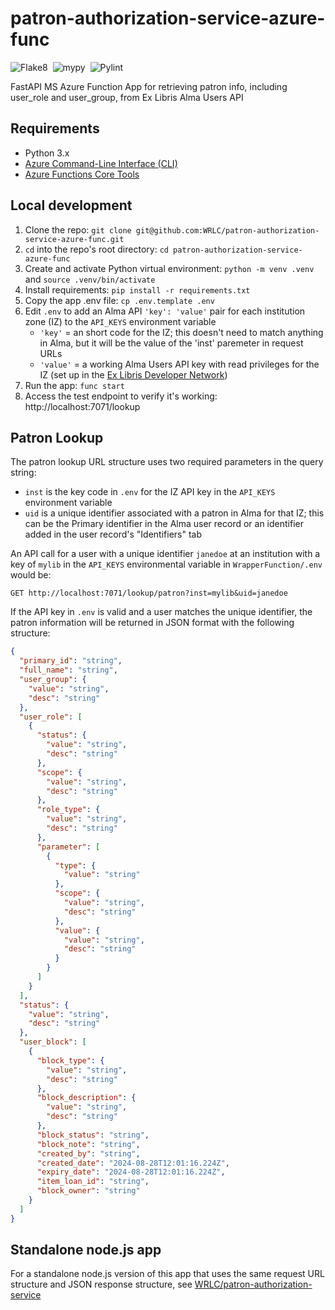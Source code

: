 # patron-authorization-service-azure-func

![Flake8](https://github.com/WRLC/patron-authorization-service-azure-func/actions/workflows/flake8.yml/badge.svg?branch=main)&nbsp;
![mypy](https://github.com/WRLC/patron-authorization-service-azure-func/actions/workflows/mypy.yml/badge.svg?branch=main)&nbsp;
![Pylint](https://github.com/WRLC/patron-authorization-service-azure-func/actions/workflows/pylint.yml/badge.svg?branch=main)&nbsp;

FastAPI MS Azure Function App for retrieving patron info, including user_role and user_group, from Ex Libris Alma Users API

## Requirements

* Python 3.x
* [Azure Command-Line Interface (CLI)](https://learn.microsoft.com/en-us/cli/azure/)
* [Azure Functions Core Tools ](https://learn.microsoft.com/en-us/azure/azure-functions/functions-run-local)

## Local development

1. Clone the repo: `git clone git@github.com:WRLC/patron-authorization-service-azure-func.git`
2. `cd` into the repo's root directory: `cd patron-authorization-service-azure-func`
3. Create and activate Python virtual environment: `python -m venv .venv` and `source .venv/bin/activate`
4. Install requirements: `pip install -r requirements.txt`
5. Copy the app .env file: `cp .env.template .env`
6. Edit `.env` to add an Alma API `'key': 'value'` pair for each institution zone (IZ) to the `API_KEYS` environment variable
   * `'key'` = an short code for the IZ; this doesn't need to match anything in Alma, but it will be the value of the 'inst' paremeter in request URLs
   * `'value'` = a working Alma Users API key with read privileges for the IZ (set up in the [Ex Libris Developer Network](https://developers.exlibrisgroup.com/))
7. Run the app: `func start`
8. Access the test endpoint to verify it's working: http://localhost:7071/lookup

## Patron Lookup

The patron lookup URL structure uses two required parameters in the query string:

* `inst` is the key code in `.env` for the IZ API key in the `API_KEYS` environment variable
* `uid` is a unique identifier associated with a patron in Alma for that IZ; this can be the Primary identifier in the Alma user record or an identifier added in the user record's "Identifiers" tab

An API call for a user with a unique identifier `janedoe` at an institution with a key of `mylib` in the `API_KEYS` environmental variable in `WrapperFunction/.env` would be:

```
GET http://localhost:7071/lookup/patron?inst=mylib&uid=janedoe
```

If the API key in `.env` is valid and a user matches the unique identifier, the patron information will be returned in JSON format with the following structure:

```json
{
  "primary_id": "string",
  "full_name": "string",
  "user_group": {
    "value": "string",
    "desc": "string"
  },
  "user_role": [
    {
      "status": {
        "value": "string",
        "desc": "string"
      },
      "scope": {
        "value": "string",
        "desc": "string"
      },
      "role_type": {
        "value": "string",
        "desc": "string"
      },
      "parameter": [
        {
          "type": {
            "value": "string"
          },
          "scope": {
            "value": "string",
            "desc": "string"
          },
          "value": {
            "value": "string",
            "desc": "string"
          }
        }
      ]
    }
  ],
  "status": {
    "value": "string",
    "desc": "string"
  },
  "user_block": [
    {
      "block_type": {
        "value": "string",
        "desc": "string"
      },
      "block_description": {
        "value": "string",
        "desc": "string"
      },
      "block_status": "string",
      "block_note": "string",
      "created_by": "string",
      "created_date": "2024-08-28T12:01:16.224Z",
      "expiry_date": "2024-08-28T12:01:16.224Z",
      "item_loan_id": "string",
      "block_owner": "string"
    }
  ]
}
```

## Standalone node.js app

For a standalone node.js version of this app that uses the same request URL structure and JSON response structure, see [WRLC/patron-authorization-service](https://github.com/WRLC/patron-authorization-service)